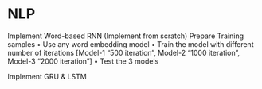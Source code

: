 # NLP

Implement Word-based RNN (Implement from scratch)
 Prepare Training samples
• Use any word embedding model
• Train the model with different number of iterations
[Model-1 “500 iteration”, Model-2 “1000 iteration”, Model-3 “2000 iteration”]
• Test the 3 models

Implement GRU & LSTM
